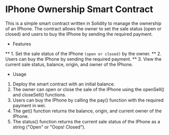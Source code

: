 # IPhone Ownership Smart Contract

This is a simple smart contract written in Solidity to manage the ownership of an IPhone. The contract allows the owner to set the sale status (open or closed) and users to buy the IPhone by sending the required payment.

* Features

** 1. Set the sale status of the IPhone `(open or closed)` by the owner.
** 2. Users can buy the IPhone by sending the required payment.
** 3. View the current sale status, balance, origin, and owner of the IPhone.


* Usage

1. Deploy the smart contract with an initial balance.
2. The owner can open or close the sale of the IPhone using the openSell() and closeSell() functions.
3. Users can buy the IPhone by calling the pay() function with the required payment in wei.
4. The get() function returns the balance, origin, and current owner of the IPhone.
5. The status() function returns the current sale status of the IPhone as a string ("Open" or "Oops! Closed").
